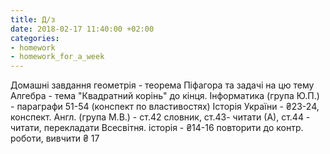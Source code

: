 ```yaml
---
title: Д/з
date: 2018-02-17 11:40:00 +02:00
categories:
- homework
- homework_for_a_week
---
```


Домашні завдання
геометрія - теорема Піфагора та задачі на цю тему
Алгебра - тема "Квадратний корінь" до кінця.
Інформатика (група Ю.П.) - параграфи 51-54 (конспект по властивостях)
Історія України - ₴23-24, конспект.
Англ. (група М.В.) - ст.42 словник, ст.43- читати (А), ст.44  - читати, перекладати
Всесвітня. історія - ₴14-16 повторити до контр. роботи, вивчити ₴ 17